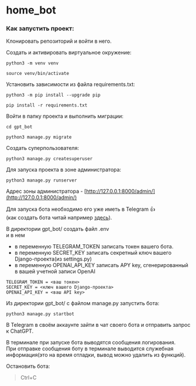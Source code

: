 # home_bot

### Как запустить проект:

Клонировать репозиторий и войти в него.


Cоздать и активировать виртуальное окружение:

```
python3 -m venv venv
```

```
source venv/bin/activate
```

Установить зависимости из файла requirements.txt:

```
python3 -m pip install --upgrade pip
```

```
pip install -r requirements.txt
```

Войти в папку проекта и выполнить миграции:

```
cd gpt_bot
```

```
python3 manage.py migrate
```

Создать суперпользователя:

```
python3 manage.py createsuperuser
```

Для запуска проекта в зоне администратора:

```
python3 manage.py runserver
```

Адрес зоны администратора - [http://127.0.0.1:8000/admin/](http://127.0.0.1:8000/admin/)   


Для запуска бота необходимо его уже иметь в Telegram :+1:  
(как создать бота читай например [здесь](https://vc.ru/dev/530248-kak-sdelat-bota-v-telegram-poshagovaya-instrukciya)).  


В директории gpt_bot/ создать файл .env  
и в нем  
* в переменную TELEGRAM_TOKEN записать токен вашего бота.
* в переменную SECRET_KEY записать секретный ключ вашего Django-проекта(из settings.py)
* в переменную OPENAI_API_KEY записать APY key, сгенерированный в вашей учетной записи OpenAI

```
TELEGRAM_TOKEN = <ваш токен>
SECRET_KEY = <ключ вашего Django-проекта>
OPENAI_API_KEY = <ваш API key>
```


Из директории gpt_bot/ с файлом manage.py запустить бота:

```
python3 manage.py startbot
```

В Telegram в своём аккаунте зайти в чат своего бота и отправить запрос к ChatGPT.  

В терминале при запуске бота выводятся сообщения логирования.  
При отправке сообщения боту в терминале выводится служебная информация(это на время отладки, вывод можно удалить из функций). 

Остановить бота:  
> Ctrl+C  